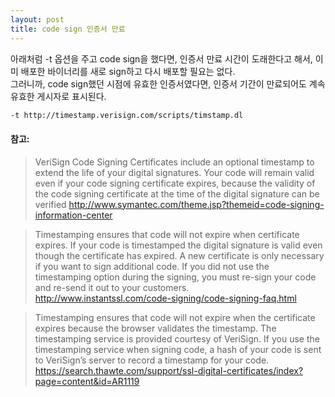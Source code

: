 ```yaml
---
layout: post
title: code sign 인증서 만료
---
```


아래처럼 -t 옵션을 주고 code sign을 했다면, 인증서 만료 시간이 도래한다고 해서, 이미 배포한 바이너리를 새로 sign하고 다시 배포할 필요는 없다.  
그러니까, code sign했던 시점에 유효한 인증서였다면, 인증서 기간이 만료되어도 계속 유효한 게시자로 표시된다.
 
```bash
-t http://timestamp.verisign.com/scripts/timstamp.dl
```

#### 참고:
  
> VeriSign Code Signing Certificates include an optional timestamp to extend the life of your digital signatures.
> Your code will remain valid even if your code signing certificate expires, because the validity of the code signing certificate at the time of the digital signature can be verified
> http://www.symantec.com/theme.jsp?themeid=code-signing-information-center
  
> Timestamping ensures that code will not expire when certificate expires.
> If your code is timestamped the digital signature is valid even though the certificate has expired.
> A new certificate is only necessary if you want to sign additional code. If you did not use the timestamping option during the signing, you must re-sign your code and re-send it out to your customers.
> http://www.instantssl.com/code-signing/code-signing-faq.html

  
> Timestamping ensures that code will not expire when the certificate expires because the browser validates the timestamp.
> The timestamping service is provided courtesy of VeriSign. If you use the timestamping service when signing code, a hash of your code is sent to VeriSign’s server to record a timestamp for your code.
> https://search.thawte.com/support/ssl-digital-certificates/index?page=content&id=AR1119